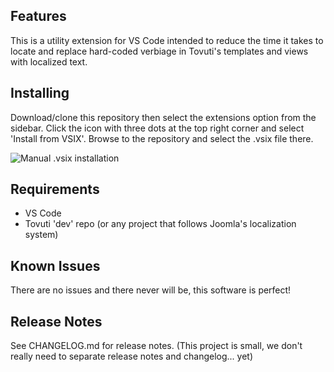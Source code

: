 ## Features

This is a utility extension for VS Code intended to reduce the time it takes to locate and replace
hard-coded verbiage in Tovuti's templates and views with localized text. 

## Installing

Download/clone this repository then select the extensions option from the sidebar. Click the icon with three dots
at the top right corner and select 'Install from VSIX'. Browse to the repository and select the .vsix file there.

![Manual .vsix installation](https://i.stack.imgur.com/nPF49.png)


## Requirements

* VS Code
* Tovuti 'dev' repo (or any project that follows Joomla's localization system)

<!-- ## Extension Settings -->

<!-- This extension contributes the following settings:

* `tovutilocalization.searchDirectory`: sets the directory to search for language directories. Default is current workspace directory. -->

## Known Issues

There are no issues and there never will be, this software is perfect!

## Release Notes

See CHANGELOG.md for release notes. (This project is small, we don't really need to separate release notes and changelog... yet)